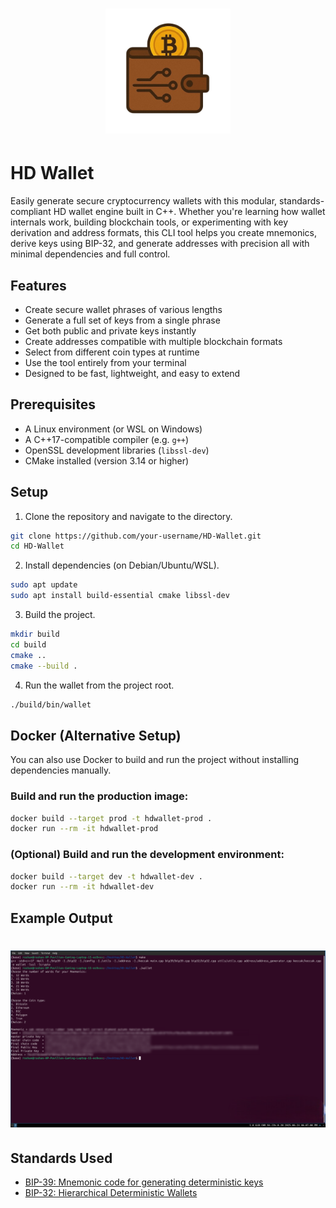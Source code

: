 <h1 align="center">
<img src="doc/_static/logo.png" width="200">
</h1>

# HD Wallet
Easily generate secure cryptocurrency wallets with this modular, standards-compliant HD wallet engine built in C++. Whether you're learning how wallet internals work, building blockchain tools, or experimenting with key derivation and address formats, this CLI tool helps you create mnemonics, derive keys using BIP-32, and generate addresses with precision all with minimal dependencies and full control.

## Features
* Create secure wallet phrases of various lengths
* Generate a full set of keys from a single phrase
* Get both public and private keys instantly
* Create addresses compatible with multiple blockchain formats
* Select from different coin types at runtime
* Use the tool entirely from your terminal
* Designed to be fast, lightweight, and easy to extend

## Prerequisites
* A Linux environment (or WSL on Windows)
* A C++17-compatible compiler (e.g. `g++`)
* OpenSSL development libraries (`libssl-dev`)
* CMake installed (version 3.14 or higher)

## Setup
1. Clone the repository and navigate to the directory.
```bash
git clone https://github.com/your-username/HD-Wallet.git
cd HD-Wallet
```
2. Install dependencies (on Debian/Ubuntu/WSL).
```bash
sudo apt update
sudo apt install build-essential cmake libssl-dev
```
3. Build the project.
```bash
mkdir build
cd build
cmake ..
cmake --build .
```
4. Run the wallet from the project root.
```bash
./build/bin/wallet
```

## Docker (Alternative Setup)
You can also use Docker to build and run the project without installing dependencies manually.

### Build and run the production image:
```bash
docker build --target prod -t hdwallet-prod .
docker run --rm -it hdwallet-prod
```

### (Optional) Build and run the development environment:
```bash
docker build --target dev -t hdwallet-dev .
docker run --rm -it hdwallet-dev
```

## Example Output
<h1 align="center">
<img src="doc/_static/example_output.png" alt="HD Wallet CLI Output">
</h1>  

## Standards Used
* [BIP-39: Mnemonic code for generating deterministic keys](https://github.com/bitcoin/bips/blob/master/bip-0039.mediawiki)  
* [BIP-32: Hierarchical Deterministic Wallets](https://github.com/bitcoin/bips/blob/master/bip-0032.mediawiki)  
